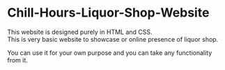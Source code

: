 # Chill-Hours-Liquor-Shop-Website

This website is designed purely in HTML and CSS.<br />
This is very basic website to showcase or online presence of liquor shop.<br/>

You can use it for your own purpose and you can take any functionality from it.
